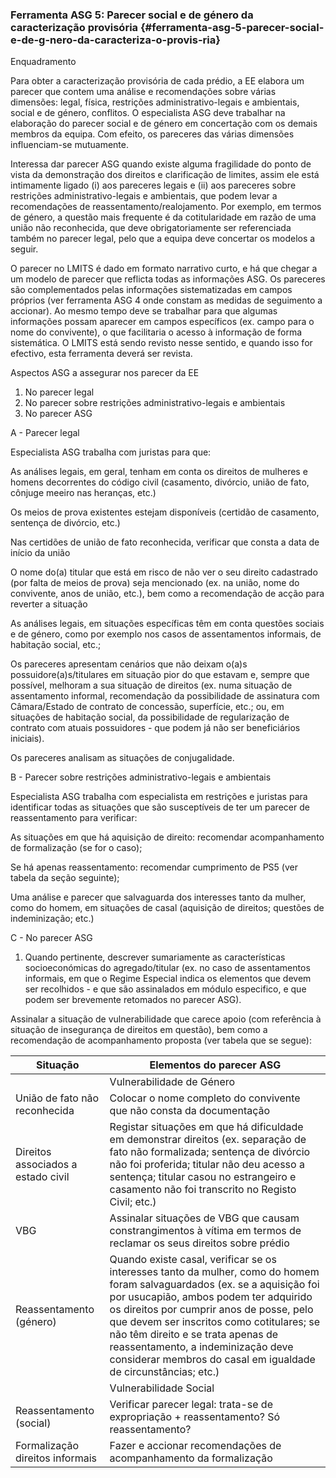 ### Ferramenta ASG 5: Parecer social e de género da caracterização provisória {#ferramenta-asg-5-parecer-social-e-de-g-nero-da-caracteriza-o-provis-ria}

Enquadramento

Para obter a caracterização provisória de cada prédio, a EE elabora um parecer que contem uma análise e recomendações sobre várias dimensões: legal, física, restrições administrativo-legais e ambientais, social e de género, conflitos. O especialista ASG deve trabalhar na elaboração do parecer social e de género em concertação com os demais membros da equipa. Com efeito, os pareceres das várias dimensões influenciam-se mutuamente.

Interessa dar parecer ASG quando existe alguma fragilidade do ponto de vista da demonstração dos direitos e clarificação de limites, assim ele está intimamente ligado \(i\) aos pareceres legais e \(ii\) aos pareceres sobre restrições administrativo-legais e ambientais, que podem levar a recomendações de reassentamento/realojamento. Por exemplo, em termos de género, a questão mais frequente é da cotitularidade em razão de uma união não reconhecida, que deve obrigatoriamente ser referenciada também no parecer legal, pelo que a equipa deve concertar os modelos a seguir.

O parecer no LMITS é dado em formato narrativo curto, e há que chegar a um modelo de parecer que reflicta todas as informações ASG. Os pareceres são complementados pelas informações sistematizadas em campos próprios \(ver ferramenta ASG 4 onde constam as medidas de seguimento a accionar\). Ao mesmo tempo deve se trabalhar para que algumas informações possam aparecer em campos específicos \(ex. campo para o nome do convivente\), o que facilitaria o acesso à informação de forma sistemática. O LMITS está sendo revisto nesse sentido, e quando isso for efectivo, esta ferramenta deverá ser revista.

Aspectos ASG a assegurar nos parecer da EE

1. No parecer legal
2. No parecer sobre restrições administrativo-legais e ambientais
3. No parecer ASG

A - Parecer legal

Especialista ASG trabalha com juristas para que:

As análises legais, em geral, tenham em conta os direitos de mulheres e homens decorrentes do código civil \(casamento, divórcio, união de fato, cônjuge meeiro nas heranças, etc.\)

Os meios de prova existentes estejam disponíveis \(certidão de casamento, sentença de divórcio, etc.\)

Nas certidões de união de fato reconhecida, verificar que consta a data de início da união

O nome do\(a\) titular que está em risco de não ver o seu direito cadastrado \(por falta de meios de prova\) seja mencionado \(ex. na união, nome do convivente, anos de união, etc.\), bem como a recomendação de acção para reverter a situação

As análises legais, em situações específicas têm em conta questões sociais e de género, como por exemplo nos casos de assentamentos informais, de habitação social, etc.;

Os pareceres apresentam cenários que não deixam o\(a\)s possuidore\(a\)s/titulares em situação pior do que estavam e, sempre que possível, melhoram a sua situação de direitos \(ex. numa situação de assentamento informal, recomendação da possibilidade de assinatura com Câmara/Estado de contrato de concessão, superfície, etc.; ou, em situações de habitação social, da possibilidade de regularização de contrato com atuais possuidores - que podem já não ser beneficiários iniciais\).

Os pareceres analisam as situações de conjugalidade.

B - Parecer sobre restrições administrativo-legais e ambientais

Especialista ASG trabalha com especialista em restrições e juristas para identificar todas as situações que são susceptíveis de ter um parecer de reassentamento para verificar:

As situações em que há aquisição de direito: recomendar acompanhamento de formalização \(se for o caso\);

Se há apenas reassentamento: recomendar cumprimento de PS5 \(ver tabela da seção seguinte\);

Uma análise e parecer que salvaguarda dos interesses tanto da mulher, como do homem, em situações de casal \(aquisição de direitos; questões de indeminização; etc.\)

C - No parecer ASG

1. Quando pertinente, descrever sumariamente as características socioeconómicas do agregado/titular \(ex. no caso de assentamentos informais, em que o Regime Especial indica os elementos que devem ser recolhidos - e que são assinalados em módulo especifico, e que podem ser brevemente retomados no parecer ASG\).

Assinalar a situação de vulnerabilidade que carece apoio \(com referência à situação de insegurança de direitos em questão\), bem como a recomendação de acompanhamento proposta \(ver tabela que se segue\):

| Situação | Elementos do parecer ASG |
| --- | --- |
|  | Vulnerabilidade de Género |
| União de fato não reconhecida | Colocar o nome completo do convivente que não consta da documentação |
| Direitos associados a estado civil | Registar situações em que há dificuldade em demonstrar direitos \(ex. separação de fato não formalizada; sentença de divórcio não foi proferida; titular não deu acesso a sentença; titular casou no estrangeiro e casamento não foi transcrito no Registo Civil; etc.\) |
| VBG | Assinalar situações de VBG que causam constrangimentos à vítima em termos de reclamar os seus direitos sobre prédio |
| Reassentamento \(género\) | Quando existe casal, verificar se os interesses tanto da mulher, como do homem foram salvaguardados \(ex. se a aquisição foi por usucapião, ambos podem ter adquirido os direitos por cumprir anos de posse, pelo que devem ser inscritos como cotitulares; se não têm direito e se trata apenas de reassentamento, a indeminização deve considerar membros do casal em igualdade de circunstâncias; etc.\) |
|  | Vulnerabilidade Social |
| Reassentamento \(social\) | Verificar parecer legal: trata-se de expropriação + reassentamento? Só reassentamento? |
| Formalização direitos informais | Fazer e accionar recomendações de acompanhamento da formalização |



